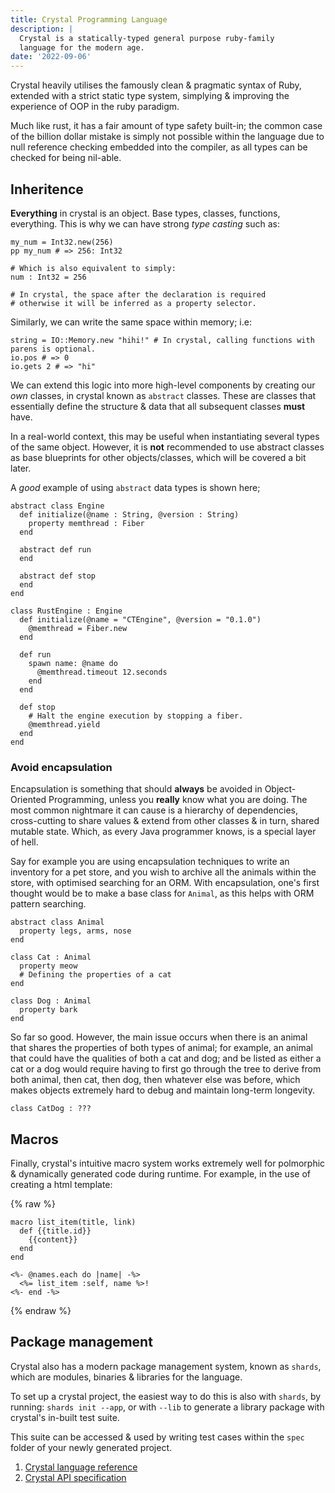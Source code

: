 ```yaml
---
title: Crystal Programming Language
description: |
  Crystal is a statically-typed general purpose ruby-family
  language for the modern age.
date: '2022-09-06'
---
```


Crystal heavily utilises the famously clean & pragmatic syntax of Ruby, extended with a strict static type system, simplying & improving the experience of OOP in the ruby paradigm.

Much like rust, it has a fair amount of type safety built-in; the common case of the billion dollar mistake is simply not possible within the language due to null reference checking embedded into the compiler, as all types can be checked for being nil-able.

## Inheritence

__Everything__ in crystal is an object. Base types, classes, functions, everything.
This is why we can have strong *type casting* such as:

```crystal
my_num = Int32.new(256)
pp my_num # => 256: Int32

# Which is also equivalent to simply:
num : Int32 = 256

# In crystal, the space after the declaration is required
# otherwise it will be inferred as a property selector.
```

Similarly, we can write the same space within memory; i.e:

```crystal
string = IO::Memory.new "hihi!" # In crystal, calling functions with parens is optional.
io.pos # => 0
io.gets 2 # => "hi"
```

We can extend this logic into more high-level components by creating our *own* classes, in crystal known as `abstract` classes.
These are classes that essentially define the structure & data that all subsequent classes __must__ have.

In a real-world context, this may be useful when instantiating several types of the same object. However, it is __not__ recommended to use abstract classes as base blueprints for other objects/classes, which will be covered a bit later.

A *good* example of using `abstract` data types is shown here;
```crystal
abstract class Engine
  def initialize(@name : String, @version : String)
    property memthread : Fiber
  end

  abstract def run
  end

  abstract def stop
  end
end

class RustEngine : Engine
  def initialize(@name = "CTEngine", @version = "0.1.0")
    @memthread = Fiber.new
  end

  def run
    spawn name: @name do
      @memthread.timeout 12.seconds
    end
  end

  def stop
    # Halt the engine execution by stopping a fiber.
    @memthread.yield
  end
end
```

### Avoid encapsulation

Encapsulation is something that should __always__ be avoided in Object-Oriented Programming, unless you __really__ know what you are doing. The most common nightmare it can cause is a hierarchy of dependencies, cross-cutting to share values & extend from other classes & in turn, shared mutable state.
Which, as every Java programmer knows, is a special layer of hell.

Say for example you are using encapsulation techniques to write an inventory for a pet store, and you wish to archive all the animals within the store, with optimised searching for an ORM. With encapsulation, one's first thought would be to make a base class for `Animal`, as this helps with ORM pattern searching.

```crystal
abstract class Animal
  property legs, arms, nose
end

class Cat : Animal
  property meow
  # Defining the properties of a cat
end

class Dog : Animal
  property bark
end
```

So far so good. However, the main issue occurs when there is an animal that shares the properties of both
types of animal; for example, an animal that could have the qualities of both a cat and dog; and be listed as either a cat or a dog would require having to first go through the tree to derive from both animal, then cat, then dog, then whatever else was before, which makes objects extremely hard to debug and maintain long-term longevity.

```crystal
class CatDog : ???
```

## Macros

Finally, crystal's intuitive macro system works extremely well for polmorphic & dynamically generated code during runtime.
For example, in the use of creating a html template:

{% raw %}
```crystal
macro list_item(title, link)
  def {{title.id}}
    {{content}}
  end
end

<%- @names.each do |name| -%>
  <%= list_item :self, name %>!
<%- end -%>

```
{% endraw %}

## Package management

Crystal also has a modern package management system, known as `shards`, which are modules, binaries & libraries for the language.

To set up a crystal project, the easiest way to do this is also with `shards`, by running:
`shards init --app`, or with `--lib` to generate a library package with crystal's in-built test suite.

This suite can be accessed & used by writing test cases within the `spec` folder of your newly generated project.

1. [Crystal language reference](<https://crystal-lang.org/reference/1.5/syntax_and_semantics/index.html>)
2. [Crystal API specification](<https://crystal-lang.org/api/1.5.0/index.html>)